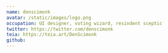 ```yaml
---
name: denscimonk
avatar: /static/images/logo.png
occupation: UI designer, voting wizard, resindent sceptic 
twitter: https://twitter.com/denscimonk
teia: https://teia.art/DenScimonk
github: 
---
```

